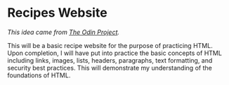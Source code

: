 # Recipes Website
*This idea came from [The Odin Project](https://www.theodinproject.com/about).*

This will be a basic recipe website for the purpose of practicing HTML. Upon completion, I will have put into practice the basic concepts of HTML including links, images, lists, headers, paragraphs, text formatting, and security best practices. This will demonstrate my understanding of the foundations of HTML.